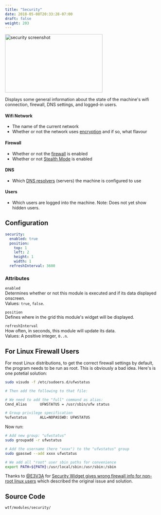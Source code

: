```yaml
---
title: "Security"
date: 2018-05-08T20:33:28-07:00
draft: false
weight: 203
---
```


<img class="screenshot" src="/imgs/modules/security.png" width="320" height="192" alt="security screenshot" />

Displays some general information about the state of the machine's wifi
connection, firewall, DNS settings, and logged-in users.

#### Wifi Network

<ul class="list-ornate">
  <li>The name of the current network</li>
  <li>Whether or not the network uses <a href="https://www.howtogeek.com/167783/htg-explains-the-difference-between-wep-wpa-and-wpa2-wireless-encryption-and-why-it-matters/">encryption</a> and if so, what flavour</li>
</ul>

#### Firewall

<ul class="list-ornate">
<li>Whether or not the <a href="https://support.apple.com/en-ca/HT201642">firewall</a> is enabled</li>
<li>Whether or not <a href="https://support.apple.com/en-ca/HT201642">Stealth Mode</a> is enabled</li>
</ul>

#### DNS

<ul class="list-ornate">
<li>Which <a href="https://developers.cloudflare.com/1.1.1.1/what-is-1.1.1.1/">DNS resolvers</a> (servers) the machine is configured to use</li>
</ul>

#### Users

<ul class="list-ornate">
<li> Which users are logged into the machine. Note: Does not yet
show hidden users.</li>
</ul>

## Configuration

```yaml
security:
  enabled: true
  position:
    top: 1
    left: 2
    height: 1
    width: 1
  refreshInterval: 3600
```

### Attributes

`enabled` <br />
Determines whether or not this module is executed and if its data displayed onscreen. <br />
Values: `true`, `false`.

`position` <br />
Defines where in the grid this module's widget will be displayed. <br />

`refreshInterval` <br />
How often, in seconds, this module will update its data. <br />
Values: A positive integer, `0..n`.

## For Linux Firewall Users

For most Linux distributions, to get the correct firewall settings by default, the program needs to be run as root. 
This is obviously a bad idea. Here's is one potetial solution:

```bash
sudo visudo -f /etc/sudoers.d/ufwstatus

# Then add the following to that file:

# We need to add the "full" command as alias:
Cmnd_Alias      UFWSTATUS = /usr/sbin/ufw status

# Group privilege specification
%ufwstatus      ALL=NOPASSWD: UFWSTATUS
```
Now run:
```bash
# Add new group: "ufwstatus"
sudo groupadd -r ufwstatus

# Add the username (here "xxxx") to the "ufwstatus" group
sudo gpasswd --add xxxx ufwstatus

# We add all "root" user sbin paths for convenience
export PATH=${PATH}:/usr/local/sbin:/usr/sbin:/sbin
```

Thanks to [@E3V3A](https://github.com/E3V3A) for <a href="">Security Widget gives wrong firewall info for non-root linux users</a> which described the original issue and solution.

## Source Code

```bash
wtf/modules/security/
```
